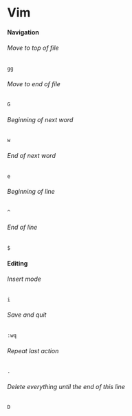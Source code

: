# Vim

#### Navigation 

###### Move to top of file
```
gg
```

###### Move to end of file
```
G
```

###### Beginning of next word
```
w
```

###### End of next word
```
e
```

###### Beginning of line
```
^
```

###### End of line
```
$
```

#### Editing

###### Insert mode
```
i
```

###### Save and quit
```
:wq
```

###### Repeat last action
```
.
```

###### Delete everything until the end of this line
```
D
```
